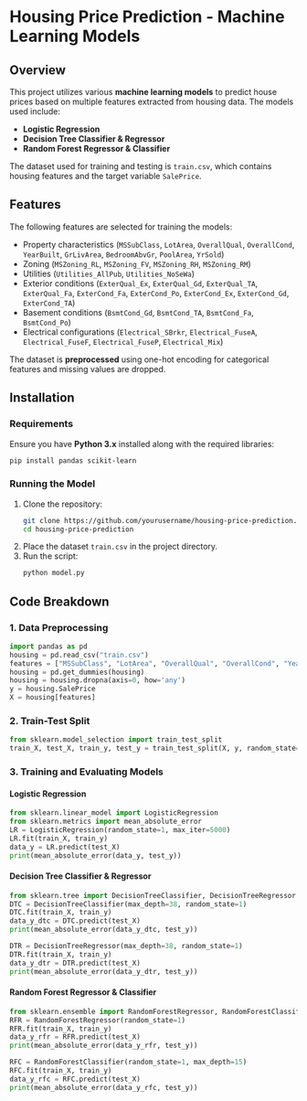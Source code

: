 # Housing Price Prediction - Machine Learning Models

## Overview
This project utilizes various **machine learning models** to predict house prices based on multiple features extracted from housing data. The models used include:

- **Logistic Regression**
- **Decision Tree Classifier & Regressor**
- **Random Forest Regressor & Classifier**

The dataset used for training and testing is `train.csv`, which contains housing features and the target variable `SalePrice`.

## Features
The following features are selected for training the models:
- Property characteristics (`MSSubClass`, `LotArea`, `OverallQual`, `OverallCond`, `YearBuilt`, `GrLivArea`, `BedroomAbvGr`, `PoolArea`, `YrSold`)
- Zoning (`MSZoning_RL`, `MSZoning_FV`, `MSZoning_RH`, `MSZoning_RM`)
- Utilities (`Utilities_AllPub`, `Utilities_NoSeWa`)
- Exterior conditions (`ExterQual_Ex`, `ExterQual_Gd`, `ExterQual_TA`, `ExterQual_Fa`, `ExterCond_Fa`, `ExterCond_Po`, `ExterCond_Ex`, `ExterCond_Gd`, `ExterCond_TA`)
- Basement conditions (`BsmtCond_Gd`, `BsmtCond_TA`, `BsmtCond_Fa`, `BsmtCond_Po`)
- Electrical configurations (`Electrical_SBrkr`, `Electrical_FuseA`, `Electrical_FuseF`, `Electrical_FuseP`, `Electrical_Mix`)

The dataset is **preprocessed** using one-hot encoding for categorical features and missing values are dropped.

## Installation
### **Requirements**
Ensure you have **Python 3.x** installed along with the required libraries:
```sh
pip install pandas scikit-learn
```

### **Running the Model**
1. Clone the repository:
   ```sh
   git clone https://github.com/yourusername/housing-price-prediction.git
   cd housing-price-prediction
   ```
2. Place the dataset `train.csv` in the project directory.
3. Run the script:
   ```sh
   python model.py
   ```
## Code Breakdown
### **1. Data Preprocessing**
```python
import pandas as pd
housing = pd.read_csv("train.csv")
features = ["MSSubClass", "LotArea", "OverallQual", "OverallCond", "YearBuilt", "GrLivArea", "BedroomAbvGr", "PoolArea", "YrSold"]
housing = pd.get_dummies(housing)
housing = housing.dropna(axis=0, how='any')
y = housing.SalePrice
X = housing[features]
```

### **2. Train-Test Split**
```python
from sklearn.model_selection import train_test_split
train_X, test_X, train_y, test_y = train_test_split(X, y, random_state=1)
```
### **3. Training and Evaluating Models**
#### **Logistic Regression**
```python
from sklearn.linear_model import LogisticRegression
from sklearn.metrics import mean_absolute_error
LR = LogisticRegression(random_state=1, max_iter=5000)
LR.fit(train_X, train_y)
data_y = LR.predict(test_X)
print(mean_absolute_error(data_y, test_y))
```

#### **Decision Tree Classifier & Regressor**
```python
from sklearn.tree import DecisionTreeClassifier, DecisionTreeRegressor
DTC = DecisionTreeClassifier(max_depth=38, random_state=1)
DTC.fit(train_X, train_y)
data_y_dtc = DTC.predict(test_X)
print(mean_absolute_error(data_y_dtc, test_y))

DTR = DecisionTreeRegressor(max_depth=38, random_state=1)
DTR.fit(train_X, train_y)
data_y_dtr = DTR.predict(test_X)
print(mean_absolute_error(data_y_dtr, test_y))
```

#### **Random Forest Regressor & Classifier**
```python
from sklearn.ensemble import RandomForestRegressor, RandomForestClassifier
RFR = RandomForestRegressor(random_state=1)
RFR.fit(train_X, train_y)
data_y_rfr = RFR.predict(test_X)
print(mean_absolute_error(data_y_rfr, test_y))

RFC = RandomForestClassifier(random_state=1, max_depth=15)
RFC.fit(train_X, train_y)
data_y_rfc = RFC.predict(test_X)
print(mean_absolute_error(data_y_rfc, test_y))
```
